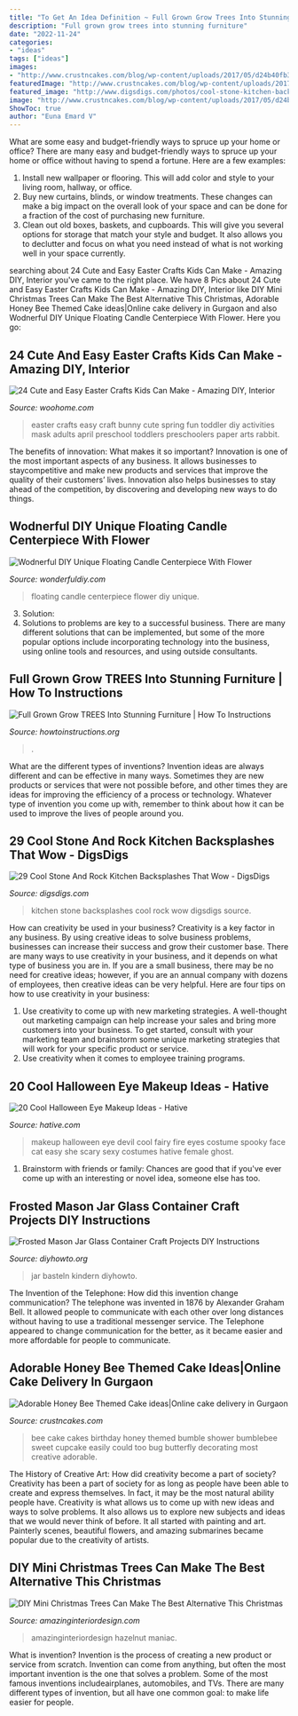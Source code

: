 ```yaml
---
title: "To Get An Idea Definition ~ Full Grown Grow Trees Into Stunning Furniture"
description: "Full grown grow trees into stunning furniture"
date: "2022-11-24"
categories:
- "ideas"
tags: ["ideas"]
images:
- "http://www.crustncakes.com/blog/wp-content/uploads/2017/05/d24b40fb314c44c8a00ad81e25c96494.jpg"
featuredImage: "http://www.crustncakes.com/blog/wp-content/uploads/2017/05/d24b40fb314c44c8a00ad81e25c96494.jpg"
featured_image: "http://www.digsdigs.com/photos/cool-stone-kitchen-backsplashes-that-wow-3.jpg"
image: "http://www.crustncakes.com/blog/wp-content/uploads/2017/05/d24b40fb314c44c8a00ad81e25c96494.jpg"
ShowToc: true
author: "Euna Emard V"
---
```



What are some easy and budget-friendly ways to spruce up your home or office?
There are many easy and budget-friendly ways to spruce up your home or office without having to spend a fortune. Here are a few examples: 
1. Install new wallpaper or flooring. This will add color and style to your living room, hallway, or office. 
2. Buy new curtains, blinds, or window treatments. These changes can make a big impact on the overall look of your space and can be done for a fraction of the cost of purchasing new furniture. 
3. Clean out old boxes, baskets, and cupboards. This will give you several options for storage that match your style and budget. It also allows you to declutter and focus on what you need instead of what is not working well in your space currently. 

	

		
searching about 24 Cute and Easy Easter Crafts Kids Can Make - Amazing DIY, Interior you've came to the right place. We have 8 Pics about 24 Cute and Easy Easter Crafts Kids Can Make - Amazing DIY, Interior like DIY Mini Christmas Trees Can Make The Best Alternative This Christmas, Adorable Honey Bee Themed Cake ideas|Online cake delivery in Gurgaon and also Wodnerful DIY Unique Floating Candle Centerpiece With Flower. Here you go:
		
    
## 24 Cute And Easy Easter Crafts Kids Can Make - Amazing DIY, Interior

<img loading=lazy src="http://www.woohome.com/wp-content/uploads/2014/04/Easter-Crafts-for-Kids-7.jpg" onerror="this.onerror=null;this.src='https://tse1.mm.bing.net/th?id=OIP.kRY8IV7Ds53ND63zSPrWmgHaJ6&amp;pid=15.1';" alt="24 Cute and Easy Easter Crafts Kids Can Make - Amazing DIY, Interior">

_Source: woohome.com_

>easter crafts easy craft bunny cute spring fun toddler diy activities mask adults april preschool toddlers preschoolers paper arts rabbit. 

	

The benefits of innovation: What makes it so important?
Innovation is one of the most important aspects of any business. It allows businesses to staycompetitive and make new products and services that improve the quality of their customers’ lives. Innovation also helps businesses to stay ahead of the competition, by discovering and developing new ways to do things.

    
## Wodnerful DIY Unique Floating Candle Centerpiece With Flower

<img loading=lazy src="http://cdn.wonderfuldiy.com/wp-content/uploads/2014/10/Floating-Candle-Centerpiece-With-Flower14.jpg" onerror="this.onerror=null;this.src='https://tse1.mm.bing.net/th?id=OIP.Xovrsmafz4h7xqRUK3TOGQHaLH&amp;pid=15.1';" alt="Wodnerful DIY Unique Floating Candle Centerpiece With Flower">

_Source: wonderfuldiy.com_

>floating candle centerpiece flower diy unique. 

	

3. Solution:
3. Solutions to problems are key to a successful business. There are many different solutions that can be implemented, but some of the more popular options include incorporating technology into the business, using online tools and resources, and using outside consultants.

    
## Full Grown Grow TREES Into Stunning Furniture | How To Instructions

<img loading=lazy src="http://www.howtoinstructions.org/wp-content/uploads/2015/04/Full-Grown-Grow-TREES-Into-Stunning-Furniture-3-600x1128.jpg" onerror="this.onerror=null;this.src='https://tse1.mm.bing.net/th?id=OIP.GbFUomEp7fFQBzXsN-L7aQHaN7&amp;pid=15.1';" alt="Full Grown Grow TREES Into Stunning Furniture | How To Instructions">

_Source: howtoinstructions.org_

>. 

	

What are the different types of inventions?
Invention ideas are always different and can be effective in many ways. Sometimes they are new products or services that were not possible before, and other times they are ideas for improving the efficiency of a process or technology. Whatever type of invention you come up with, remember to think about how it can be used to improve the lives of people around you.

    
## 29 Cool Stone And Rock Kitchen Backsplashes That Wow - DigsDigs

<img loading=lazy src="http://www.digsdigs.com/photos/cool-stone-kitchen-backsplashes-that-wow-3.jpg" onerror="this.onerror=null;this.src='https://tse3.mm.bing.net/th?id=OIP.N2LoDcA1AM7igtJ0i1MDVgHaJ4&amp;pid=15.1';" alt="29 Cool Stone And Rock Kitchen Backsplashes That Wow - DigsDigs">

_Source: digsdigs.com_

>kitchen stone backsplashes cool rock wow digsdigs source. 

	

How can creativity be used in your business?
Creativity is a key factor in any business. By using creative ideas to solve business problems, businesses can increase their success and grow their customer base. There are many ways to use creativity in your business, and it depends on what type of business you are in. If you are a small business, there may be no need for creative ideas; however, if you are an annual company with dozens of employees, then creative ideas can be very helpful. Here are four tips on how to use creativity in your business: 
1) Use creativity to come up with new marketing strategies. A well-thought out marketing campaign can help increase your sales and bring more customers into your business. To get started, consult with your marketing team and brainstorm some unique marketing strategies that will work for your specific product or service. 
2) Use creativity when it comes to employee training programs.

    
## 20 Cool Halloween Eye Makeup Ideas - Hative

<img loading=lazy src="https://hative.com/wp-content/uploads/2014/10/halloween-eye-makeup/13-halloween-eye-makeup-ideas.jpg" onerror="this.onerror=null;this.src='https://tse1.mm.bing.net/th?id=OIP.1W3Lvf96JcjJAJRGQkla6gHaLH&amp;pid=15.1';" alt="20 Cool Halloween Eye Makeup Ideas - Hative">

_Source: hative.com_

>makeup halloween eye devil cool fairy fire eyes costume spooky face cat easy she scary sexy costumes hative female ghost. 

	

1. Brainstorm with friends or family: Chances are good that if you've ever come up with an interesting or novel idea, someone else has too.

    
## Frosted Mason Jar Glass Container Craft Projects DIY Instructions

<img loading=lazy src="https://www.diyhowto.org/wp-content/uploads/DIYHowto-Frosted-Mason-Jar-Glass-Container-Craft-Projects-DIY-Instructions-02.jpg" onerror="this.onerror=null;this.src='https://tse1.mm.bing.net/th?id=OIP.p8g7tlZZ7iMrqFoarJonaQHaRq&amp;pid=15.1';" alt="Frosted Mason Jar Glass Container Craft Projects DIY Instructions">

_Source: diyhowto.org_

>jar basteln kindern diyhowto. 

	

The Invention of the Telephone: How did this invention change communication?
The telephone was invented in 1876 by Alexander Graham Bell. It allowed people to communicate with each other over long distances without having to use a traditional messenger service. The Telephone appeared to change communication for the better, as it became easier and more affordable for people to communicate.

    
## Adorable Honey Bee Themed Cake Ideas|Online Cake Delivery In Gurgaon

<img loading=lazy src="http://www.crustncakes.com/blog/wp-content/uploads/2017/05/d24b40fb314c44c8a00ad81e25c96494.jpg" onerror="this.onerror=null;this.src='https://tse3.mm.bing.net/th?id=OIP.ObluvkjG2-4gn9GwGT6DLwDIEs&amp;pid=15.1';" alt="Adorable Honey Bee Themed Cake ideas|Online cake delivery in Gurgaon">

_Source: crustncakes.com_

>bee cake cakes birthday honey themed bumble shower bumblebee sweet cupcake easily could too bug butterfly decorating most creative adorable. 

	

The History of Creative Art: How did creativity become a part of society?
Creativity has been a part of society for as long as people have been able to create and express themselves. In fact, it may be the most natural ability people have. Creativity is what allows us to come up with new ideas and ways to solve problems. It also allows us to explore new subjects and ideas that we would never think of before. It all started with painting and art. Painterly scenes, beautiful flowers, and amazing submarines became popular due to the creativity of artists.

    
## DIY Mini Christmas Trees Can Make The Best Alternative This Christmas

<img loading=lazy src="https://www.amazinginteriordesign.com/wp-content/uploads/2013/10/t2.jpg" onerror="this.onerror=null;this.src='https://tse4.mm.bing.net/th?id=OIP.k6GVxNqV7bq2DHQm44ETBgHaJ8&amp;pid=15.1';" alt="DIY Mini Christmas Trees Can Make The Best Alternative This Christmas">

_Source: amazinginteriordesign.com_

>amazinginteriordesign hazelnut maniac. 

	

What is invention?
Invention is the process of creating a new product or service from scratch. Invention can come from anything, but often the most important invention is the one that solves a problem. Some of the most famous inventions includeairplanes, automobiles, and TVs. There are many different types of invention, but all have one common goal: to make life easier for people.

